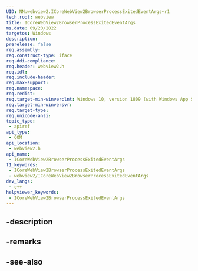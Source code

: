 ```yaml
---
UID: NN:webview2.ICoreWebView2BrowserProcessExitedEventArgs~r1
tech.root: webview
title: ICoreWebView2BrowserProcessExitedEventArgs
ms.date: 09/20/2022
targetos: Windows
description: 
prerelease: false
req.assembly: 
req.construct-type: iface
req.ddi-compliance: 
req.header: webview2.h
req.idl: 
req.include-header: 
req.max-support: 
req.namespace: 
req.redist: 
req.target-min-winverclnt: Windows 10, version 1809 (with Windows App SDK 1.1 or later)
req.target-min-winversvr: 
req.target-type: 
req.unicode-ansi: 
topic_type:
 - apiref
api_type:
 - COM
api_location:
 - webview2.h
api_name:
 - ICoreWebView2BrowserProcessExitedEventArgs
f1_keywords:
 - ICoreWebView2BrowserProcessExitedEventArgs
 - webview2/ICoreWebView2BrowserProcessExitedEventArgs
dev_langs:
 - c++
helpviewer_keywords:
 - ICoreWebView2BrowserProcessExitedEventArgs
---
```


## -description

## -remarks

## -see-also

